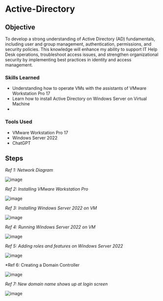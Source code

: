 # Active-Directory

## Objective
  
To develop a strong understanding of Active Directory (AD) fundamentals, including user and group management, authentication, permissions, and security policies. This knowledge will enhance my ability to support IT Help Desk operations, troubleshoot access issues, and strengthen organizational security by implementing best practices in identity and access management.

### Skills Learned

- Understanding how to operate VMs with the assistants of VMware Workstation Pro 17
- Learn how to install Active Directory on Windows Server on Virtual Machine
- 

### Tools Used

- VMware Workstation Pro 17
- Windows Server 2022
- ChatGPT


## Steps

*Ref 1: Network Diagram*

![image](https://github.com/user-attachments/assets/cc17c236-d5ab-442d-823d-4fb230b3e5f0)

*Ref 2: Installing VMware Workstation Pro*

![image](https://github.com/user-attachments/assets/8d50b58d-bd21-45a1-9cdf-dc19591fa629)

*Ref 3: Installing Windows Server 2022 on VM*

![image](https://github.com/user-attachments/assets/7988407d-4020-4a82-bf5d-3a92a8e6560f)

*Ref 4: Running Windows Server 2022 on VM*

![image](https://github.com/user-attachments/assets/56abd418-f4c4-4b79-b3be-5a8752899f02)

*Ref 5: Adding roles and features on Windows Server 2022*

![image](https://github.com/user-attachments/assets/22a3fdad-dfbf-4c81-98ae-6c2f3d518eb7)

*Ref 6: Creating a Domain Controller

![image](https://github.com/user-attachments/assets/05766693-6573-4394-9421-764e1d1a4c46)

*Ref 7: New domain name shows up at login screen*

![image](https://github.com/user-attachments/assets/528b85ef-9238-4256-ac25-1c0c86215dbe)

